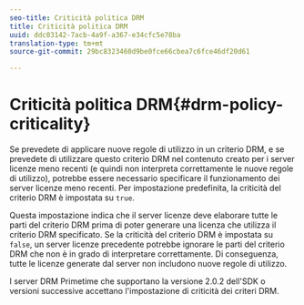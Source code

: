 ```yaml
---
seo-title: Criticità politica DRM
title: Criticità politica DRM
uuid: ddc03142-7acb-4a9f-a367-e34cfc5e78ba
translation-type: tm+mt
source-git-commit: 29bc8323460d9be0fce66cbea7c6fce46df20d61

---
```



# Criticità politica DRM{#drm-policy-criticality}

Se prevedete di applicare nuove regole di utilizzo in un criterio DRM, e se prevedete di utilizzare questo criterio DRM nel contenuto creato per i server licenze meno recenti (e quindi non interpreta correttamente le nuove regole di utilizzo), potrebbe essere necessario specificare il funzionamento dei server licenze meno recenti. Per impostazione predefinita, la criticità del criterio DRM è impostata su `true`.

Questa impostazione indica che il server licenze deve elaborare tutte le parti del criterio DRM prima di poter generare una licenza che utilizza il criterio DRM specificato. Se la criticità del criterio DRM è impostata su `false`, un server licenze precedente potrebbe ignorare le parti del criterio DRM che non è in grado di interpretare correttamente. Di conseguenza, tutte le licenze generate dal server non includono nuove regole di utilizzo.

I server DRM Primetime che supportano la versione 2.0.2 dell&#39;SDK o versioni successive accettano l&#39;impostazione di criticità dei criteri DRM.
